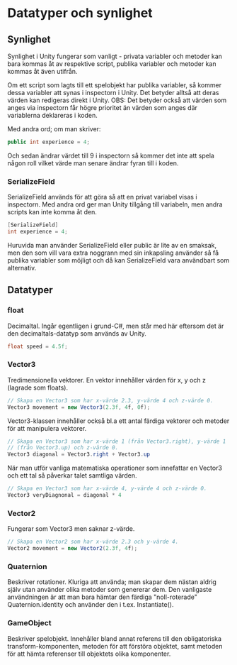 # Datatyper och synlighet

## Synlighet

Synlighet i Unity fungerar som vanligt - privata variabler och metoder kan bara kommas åt av respektive script, publika variabler och metoder kan kommas åt även utifrån.

Om ett script som lagts till ett spelobjekt har publika variabler, så kommer dessa variabler att synas i inspectorn i Unity. Det betyder alltså att deras värden kan redigeras direkt i Unity. OBS: Det betyder också att värden som anges via inspectorn får högre prioritet än värden som anges där variablerna deklareras i koden.

Med andra ord; om man skriver:

```csharp
public int experience = 4;
```

Och sedan ändrar värdet till 9 i inspectorn så kommer det inte att spela någon roll vilket värde man senare ändrar fyran till i koden.

### SerializeField

SerializeField används för att göra så att en privat variabel visas i inspectorn. Med andra ord ger man Unity tillgång till variabeln, men andra scripts kan inte komma åt den.

```csharp
[SerializeField]
int experience = 4;
```

Huruvida man använder SerializeField eller public är lite av en smaksak, men den som vill vara extra noggrann med sin inkapsling använder så få publika variabler som möjligt och då kan SerializeField vara användbart som alternativ.

## Datatyper

### float

Decimaltal. Ingår egentligen i grund-C#, men står med här eftersom det är den decimaltals-datatyp som används av Unity.

```csharp
float speed = 4.5f;
```

### Vector3

Tredimensionella vektorer. En vektor innehåller värden för x, y och z (lagrade som floats).

```csharp
// Skapa en Vector3 som har x-värde 2.3, y-värde 4 och z-värde 0.
Vector3 movement = new Vector3(2.3f, 4f, 0f);
```

Vector3-klassen innehåller också bl.a ett antal färdiga vektorer och metoder för att manipulera vektorer.

```csharp
// Skapa en Vector3 som har x-värde 1 (från Vector3.right), y-värde 1 
// (från Vector3.up) och z-värde 0.
Vector3 diagonal = Vector3.right + Vector3.up
```

När man utför vanliga matematiska operationer som innefattar en Vector3 och ett tal så påverkar talet samtliga värden.

```csharp
// Skapa en Vector3 som har x-värde 4, y-värde 4 och z-värde 0.
Vector3 veryDiagnonal = diagonal * 4
```

### Vector2

Fungerar som Vector3 men saknar z-värde.

```csharp
// Skapa en Vector2 som har x-värde 2.3 och y-värde 4.
Vector2 movement = new Vector2(2.3f, 4f);
```

### Quaternion

Beskriver rotationer. Kluriga att använda; man skapar dem nästan aldrig själv utan använder olika metoder som genererar dem. Den vanligaste användningen är att man bara hämtar den färdiga "noll-roterade" Quaternion.identity och använder den i t.ex. Instantiate().

### GameObject

Beskriver spelobjekt. Innehåller bland annat referens till den obligatoriska transform-komponenten, metoden för att förstöra objektet, samt metoden för att hämta referenser till objektets olika komponenter.
